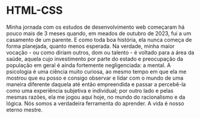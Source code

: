 # HTML-CSS
 Minha jornada com os estudos de desenvolvimento web começaram há pouco mais de 3 meses quando, em meados de outubro de 2023, fui a um casamento de um parente. E como toda boa história, ela nunca começa de forma planejada, quanto menos esperada. 
Na verdade, minha maior vocação - ou como diriam outros, dom ou talento - é voltado para a área da saúde, aquela cujo investimento por parte do estado e preocupação da população em geral é ainda fortemente negligenciada: a mental. A psicologia é uma ciência muito curiosa, ao mesmo tempo em que ela me mostrou que eu posso e consigo observar e lidar com o mundo de uma maneira diferente daquela até então empreendida e passar a percebê-la como uma experiência subjetiva e individual; por outro lado e pelas mesmas razões, ela me jogou aqui hoje, no mundo do racionalismo e da lógica. 
Nós somos a verdadeira ferramenta do aprender. A vida é nosso eterno mestre.
